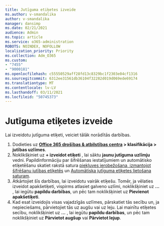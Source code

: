 ```yaml
---
title: Jutīguma etiķetes izveide
ms.author: v-smandalika
author: v-smandalika
manager: dansimp
ms.date: 02/21/2021
audience: Admin
ms.topic: article
ms.service: o365-administration
ROBOTS: NOINDEX, NOFOLLOW
localization_priority: Priority
ms.collection: Adm_O365
ms.custom:
- "7455"
- "9000181"
ms.openlocfilehash: c55550529aff28fd13c8329bc1f2303e04cf1316
ms.sourcegitcommit: 6312ee31561db36104f32282d019d069ede69174
ms.translationtype: MT
ms.contentlocale: lv-LV
ms.lasthandoff: 03/11/2021
ms.locfileid: "50745373"
---
```

# <a name="create-a-sensitivity-label"></a>Jutīguma etiķetes izveide

Lai izveidotu jutīguma etiķeti, veiciet tālāk norādītās darbības.

1. Dodieties uz **[Office 365 drošības & atbilstības centra](https://sip.protection.office.com/) > klasifikācija > jutības uzlīmes**.
2. Noklikšķiniet uz **+ izveidot etiķeti** , lai sāktu **jaunu jutīguma uzlīmju** vedni. Papildinformāciju par šifrēšanas iestatījumiem un automātisko etiķetēšanu skatiet rakstā satura [piekļuves ierobežošana, izmantojot šifrēšanu jutības etiķetēs](https://docs.microsoft.com/microsoft-365/compliance/encryption-sensitivity-labels) un [Automātiska jutīguma etiķetes lietošana saturam](https://docs.microsoft.com/microsoft-365/compliance/apply-sensitivity-label-automatically).
3. Atkārtojiet šīs darbības, lai izveidotu vairāk etiķešu. Tomēr, ja vēlaties izveidot apakšetiķeti, vispirms atlasiet galveno uzlīmi, noklikšķiniet uz **...** , lai iegūtu **papildu darbības**, un pēc tam noklikšķiniet uz **Pievienot apakšetiķeti**.
4. Kad esat izveidojis visas vajadzīgās uzlīmes, pārskatiet tās secību un, ja nepieciešams, pārvietojiet tās uz augšu vai uz leju. Lai mainītu etiķetes secību, noklikšķiniet uz **...** , lai iegūtu **papildu darbības**, un pēc tam noklikšķiniet uz **Pārvietot augšup** vai **Pārvietot lejup**. 
